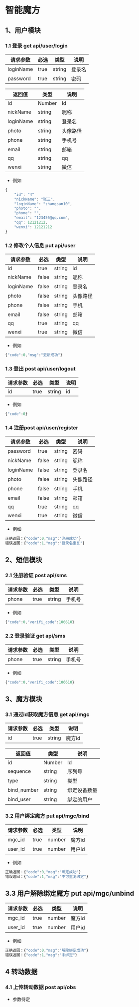 # 智能魔方

## 1、用户模块

### 1.1 登录  get  api/user/login

| 请求参数 | 必选 | 类型 | 说明 |
| ------ | ------ | ------ | ------ |
| loginName | true | string | 登录名 |
| password | true | string | 密码 |

| 返回值 | 类型 | 说明 |
| ------ | ------ | ------ |
| id | Number | Id |
| nickName  | string | 昵称 |
| loginName  | string | 登录名 |
| photo  | string | 头像路径 |
| phone  | string | 手机号 |
| email  | string | 邮箱 |
| qq  | string | qq |
| wenxi  | string | 微信 |
- 例如

```javascript
{	
	"id": "4"
	"nickName": "张三", 
	"loginName": "zhangsan10",
	"photo": "",
	"phone": "",
	"email": "123456@qq.com",
	"qq": 12121212,
	"wenxi": 12121212
}
```
### 1.2 修改个人信息 put api/user
| 请求参数 | 必选 | 类型 | 说明 |
| ------ | ------ | ------ | ------ |
| id | true | string | id |
| nickName | false | string | 昵称 |
| loginName | false | string | 登录名 |
| photo | false | string | 头像路径 |
| phone | false | string | 手机 |
| email | false | string | 邮箱 |
| qq | true | string | qq
| wenxi | true | string | 微信 |
- 例如

```javascript
{"code":0,"msg":"更新成功"}
```
### 1.3 登出 post api/user/logout
| 请求参数 | 必选 | 类型 | 说明 |
| ------ | ------ | ------ | ------ |
| id | true | string | id |
- 例如

```javascript
{"code":0}
```
### 1.4 注册post api/user/register
| 请求参数 | 必选 | 类型 | 说明 |
| ------ | ------ | ------ | ------ |
| password | true | string | 密码 |
| nickName | false | string | 昵称 |
| loginName | false | string | 登录名 |
| photo | false | string | 头像路径 |
| phone | false | string | 手机 |
| email | false | string | 邮箱 |
| qq | true | string | qq
| wenxi | true | string | 微信 |
- 例如

```javascript
正确返回：{"code":0,"msg":"注册成功"}
错误返回：{"code":1,"msg":"登录名重复"}
```

## 2、短信模块
### 2.1 注册验证 post api/sms
| 请求参数 | 必选 | 类型 | 说明 |
| ------ | ------ | ------ | ------ |
| phone | true | string | 手机号 |

- 例如

```javascript
{"code":0,"verifi_code":106610}
```
### 2.2 登录验证 get api/sms
| 请求参数 | 必选 | 类型 | 说明 |
| ------ | ------ | ------ | ------ |
| phone | true | string | 手机号 |

- 例如

```javascript
{"code":0,"verifi_code":106610}
```

## 3、魔方模块
### 3.1 通过id获取魔方信息 get api/mgc
| 请求参数 | 必选 | 类型 | 说明 |
| ------ | ------ | ------ | ------ |
| id | true | string | 魔方id |

| 返回值 | 类型 | 说明 |
| ------ | ------ | ------ |
| id | Number | Id |
| sequence  | string | 序列号 |
| type  | string | 类型 |
| bind_number  | string | 绑定设备数量 |
| bind_user  | string | 绑定的用户 |
### 3.2 用户绑定魔方 put api/mgc/bind
| 请求参数 | 必选 | 类型 | 说明 |
| ------ | ------ | ------ | ------ |
| mgc_id | true | number | 魔方id |
| user_id | true | number | 用户id |
- 例如

```javascript
正确返回：{"code":0,"msg":"绑定成功"}
错误返回：{"code":1,"msg":"不可重复绑定"}
```
## 3.3 用户解除绑定魔方 put api/mgc/unbind
| 请求参数 | 必选 | 类型 | 说明 |
| ------ | ------ | ------ | ------ |
| mgc_id | true | number | 魔方id |
| user_id | true | number | 用户id |
- 例如

```javascript
正确返回：{"code":0,"msg":"解除绑定成功"}
错误返回：{"code":1,"msg":"未绑定"}
```
## 4 转动数据
### 4.1 上传转动数据 post api/obs
- 参数待定


